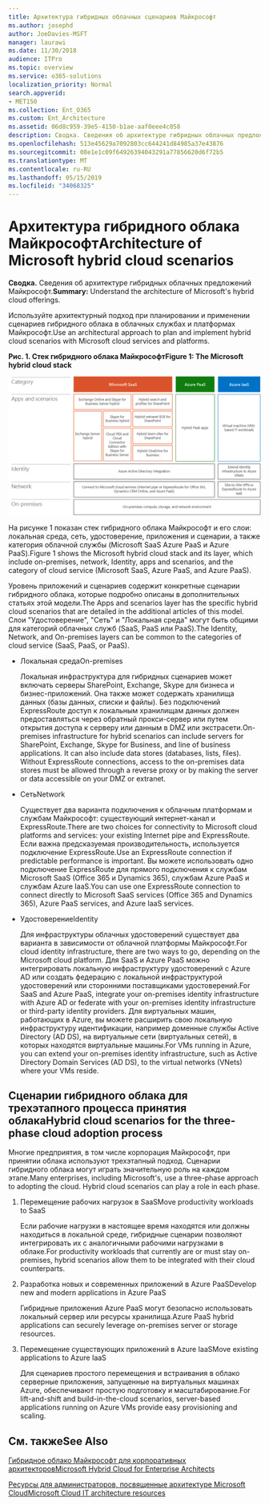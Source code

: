 ```yaml
---
title: Архитектура гибридных облачных сценариев Майкрософт
ms.author: josephd
author: JoeDavies-MSFT
manager: laurawi
ms.date: 11/30/2018
audience: ITPro
ms.topic: overview
ms.service: o365-solutions
localization_priority: Normal
search.appverid:
- MET150
ms.collection: Ent_O365
ms.custom: Ent_Architecture
ms.assetid: 06d8c959-39e5-4150-b1ae-aaf0eee4c058
description: Сводка. Сведения об архитектуре гибридных облачных предложений Майкрософт.
ms.openlocfilehash: 513e45629a7092803cc644241d84985a37e43876
ms.sourcegitcommit: 08e1e1c09f64926394043291a77856620d6f72b5
ms.translationtype: MT
ms.contentlocale: ru-RU
ms.lasthandoff: 05/15/2019
ms.locfileid: "34068325"
---
```

# <a name="architecture-of-microsoft-hybrid-cloud-scenarios"></a><span data-ttu-id="e8181-103">Архитектура гибридного облака Майкрософт</span><span class="sxs-lookup"><span data-stu-id="e8181-103">Architecture of Microsoft hybrid cloud scenarios</span></span>

 <span data-ttu-id="e8181-104">**Сводка.** Сведения об архитектуре гибридных облачных предложений Майкрософт.</span><span class="sxs-lookup"><span data-stu-id="e8181-104">**Summary:** Understand the architecture of Microsoft's hybrid cloud offerings.</span></span>
  
<span data-ttu-id="e8181-105">Используйте архитектурный подход при планировании и применении сценариев гибридного облака в облачных службах и платформах Майкрософт.</span><span class="sxs-lookup"><span data-stu-id="e8181-105">Use an architectural approach to plan and implement hybrid cloud scenarios with Microsoft cloud services and platforms.</span></span>
  
<span data-ttu-id="e8181-106">**Рис. 1. Стек гибридного облака Майкрософт**</span><span class="sxs-lookup"><span data-stu-id="e8181-106">**Figure 1: The Microsoft hybrid cloud stack**</span></span>

![Стек гибридного облака Microsoft](media/Hybrid-Poster/Hybrid-Cloud-Stack.png)
  
<span data-ttu-id="e8181-108">На рисунке 1 показан стек гибридного облака Майкрософт и его слои: локальная среда, сеть, удостоверение, приложения и сценарии, а также категория облачной службы (Microsoft SaaS Azure PaaS и Azure PaaS).</span><span class="sxs-lookup"><span data-stu-id="e8181-108">Figure 1 shows the Microsoft hybrid cloud stack and its layer, which include on-premises, network, Identity, apps and scenarios, and the category of cloud service (Microsoft SaaS, Azure PaaS, and Azure PaaS).</span></span>
  
<span data-ttu-id="e8181-109">Уровень приложений и сценариев содержит конкретные сценарии гибридного облака, которые подробно описаны в дополнительных статьях этой модели.</span><span class="sxs-lookup"><span data-stu-id="e8181-109">The Apps and scenarios layer has the specific hybrid cloud scenarios that are detailed in the additional articles of this model.</span></span> <span data-ttu-id="e8181-110">Слои "Удостоверение", "Сеть" и "Локальная среда" могут быть общими для категорий облачных служб (SaaS, PaaS или PaaS).</span><span class="sxs-lookup"><span data-stu-id="e8181-110">The Identity, Network, and On-premises layers can be common to the categories of cloud service (SaaS, PaaS, or PaaS).</span></span>
  
- <span data-ttu-id="e8181-111">Локальная среда</span><span class="sxs-lookup"><span data-stu-id="e8181-111">On-premises</span></span>
    
    <span data-ttu-id="e8181-p102">Локальная инфраструктура для гибридных сценариев может включать серверы SharePoint, Exchange, Skype для бизнеса и бизнес-приложений. Она также может содержать хранилища данных (базы данных, списки и файлы). Без подключений ExpressRoute доступ к локальным хранилищам данных должен предоставляться через обратный прокси-сервер или путем открытия доступа к серверу или данным в DMZ или экстрасети.</span><span class="sxs-lookup"><span data-stu-id="e8181-p102">On-premises infrastructure for hybrid scenarios can include servers for SharePoint, Exchange, Skype for Business, and line of business applications. It can also include data stores (databases, lists, files). Without ExpressRoute connections, access to the on-premises data stores must be allowed through a reverse proxy or by making the server or data accessible on your DMZ or extranet.</span></span>
    
- <span data-ttu-id="e8181-115">Сеть</span><span class="sxs-lookup"><span data-stu-id="e8181-115">Network</span></span>
    
    <span data-ttu-id="e8181-116">Существует два варианта подключения к облачным платформам и службам Майкрософт: существующий интернет-канал и ExpressRoute.</span><span class="sxs-lookup"><span data-stu-id="e8181-116">There are two choices for connectivity to Microsoft cloud platforms and services: your existing Internet pipe and ExpressRoute.</span></span> <span data-ttu-id="e8181-117">Если важна предсказуемая производительность, используется подключение ExpressRoute.</span><span class="sxs-lookup"><span data-stu-id="e8181-117">Use an ExpressRoute connection if predictable performance is important.</span></span> <span data-ttu-id="e8181-118">Вы можете использовать одно подключение ExpressRoute для прямого подключения к службам Microsoft SaaS (Office 365 и Dynamics 365), службам Azure PaaS и службам Azure IaaS.</span><span class="sxs-lookup"><span data-stu-id="e8181-118">You can use one ExpressRoute connection to connect directly to Microsoft SaaS services (Office 365 and Dynamics 365), Azure PaaS services, and Azure IaaS services.</span></span>
    
- <span data-ttu-id="e8181-119">Удостоверение</span><span class="sxs-lookup"><span data-stu-id="e8181-119">Identity</span></span>
    
    <span data-ttu-id="e8181-120">Для инфраструктуры облачных удостоверений существует два варианта в зависимости от облачной платформы Майкрософт.</span><span class="sxs-lookup"><span data-stu-id="e8181-120">For cloud identity infrastructure, there are two ways to go, depending on the Microsoft cloud platform.</span></span> <span data-ttu-id="e8181-121">Для SaaS и Azure PaaS можно интегрировать локальную инфраструктуру удостоверений с Azure AD или создать федерацию с локальной инфраструктурой удостоверений или сторонними поставщиками удостоверений.</span><span class="sxs-lookup"><span data-stu-id="e8181-121">For SaaS and Azure PaaS, integrate your on-premises identity infrastructure with Azure AD or federate with your on-premises identity infrastructure or third-party identity providers.</span></span> <span data-ttu-id="e8181-122">Для виртуальных машин, работающих в Azure, вы можете расширить свою локальную инфраструктуру идентификации, например доменные службы Active Directory (AD DS), на виртуальные сети (виртуальных сетей), в которых находятся виртуальные машины.</span><span class="sxs-lookup"><span data-stu-id="e8181-122">For VMs running in Azure, you can extend your on-premises identity infrastructure, such as Active Directory Domain Services (AD DS), to the virtual networks (VNets) where your VMs reside.</span></span>
    
## <a name="hybrid-cloud-scenarios-for-the-three-phase-cloud-adoption-process"></a><span data-ttu-id="e8181-123">Сценарии гибридного облака для трехэтапного процесса принятия облака</span><span class="sxs-lookup"><span data-stu-id="e8181-123">Hybrid cloud scenarios for the three-phase cloud adoption process</span></span>

<span data-ttu-id="e8181-p105">Многие предприятия, в том числе корпорация Майкрософт, при принятии облака используют трехэтапный подход. Сценарии гибридного облака могут играть значительную роль на каждом этапе.</span><span class="sxs-lookup"><span data-stu-id="e8181-p105">Many enterprises, including Microsoft's, use a three-phase approach to adopting the cloud. Hybrid cloud scenarios can play a role in each phase.</span></span>
  
1. <span data-ttu-id="e8181-126">Перемещение рабочих нагрузок в SaaS</span><span class="sxs-lookup"><span data-stu-id="e8181-126">Move productivity workloads to SaaS</span></span>
    
    <span data-ttu-id="e8181-127">Если рабочие нагрузки в настоящее время находятся или должны находиться в локальной среде, гибридные сценарии позволяют интегрировать их с аналогичными рабочими нагрузками в облаке.</span><span class="sxs-lookup"><span data-stu-id="e8181-127">For productivity workloads that currently are or must stay on-premises, hybrid scenarios allow them to be integrated with their cloud counterparts.</span></span>
    
2. <span data-ttu-id="e8181-128">Разработка новых и современных приложений в Azure PaaS</span><span class="sxs-lookup"><span data-stu-id="e8181-128">Develop new and modern applications in Azure PaaS</span></span>
    
    <span data-ttu-id="e8181-129">Гибридные приложения Azure PaaS могут безопасно использовать локальный сервер или ресурсы хранилища.</span><span class="sxs-lookup"><span data-stu-id="e8181-129">Azure PaaS hybrid applications can securely leverage on-premises server or storage resources.</span></span>
    
3. <span data-ttu-id="e8181-130">Перемещение существующих приложений в Azure IaaS</span><span class="sxs-lookup"><span data-stu-id="e8181-130">Move existing applications to Azure IaaS</span></span>
    
    <span data-ttu-id="e8181-131">Для сценариев простого перемещения и встраивания в облако серверные приложения, запущенные на виртуальных машинах Azure, обеспечивают простую подготовку и масштабирование.</span><span class="sxs-lookup"><span data-stu-id="e8181-131">For lift-and-shift and build-in-the-cloud scenarios, server-based applications running on Azure VMs provide easy provisioning and scaling.</span></span>
    
## <a name="see-also"></a><span data-ttu-id="e8181-132">См. также</span><span class="sxs-lookup"><span data-stu-id="e8181-132">See Also</span></span>

[<span data-ttu-id="e8181-133">Гибридное облако Майкрософт для корпоративных архитекторов</span><span class="sxs-lookup"><span data-stu-id="e8181-133">Microsoft Hybrid Cloud for Enterprise Architects</span></span>](microsoft-hybrid-cloud-for-enterprise-architects.md)
  
[<span data-ttu-id="e8181-134">Ресурсы для администраторов, посвященные архитектуре Microsoft Cloud</span><span class="sxs-lookup"><span data-stu-id="e8181-134">Microsoft Cloud IT architecture resources</span></span>](microsoft-cloud-it-architecture-resources.md)

